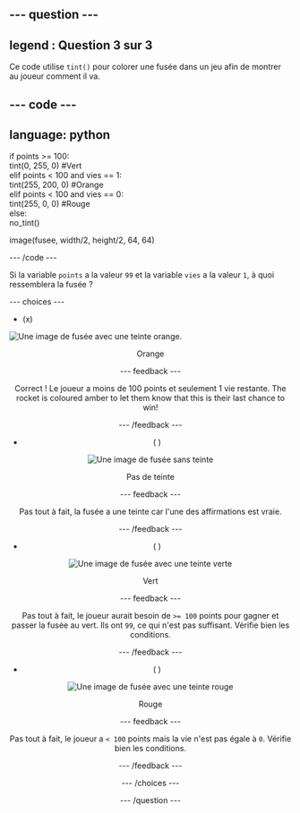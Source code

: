 --- question ---
---
legend : Question 3 sur 3
---

Ce code utilise `tint()` pour colorer une fusée dans un jeu afin de montrer au joueur comment il va.

--- code ---
---
language: python
---

if points >= 100:    
tint(0, 255, 0) #Vert   
elif points < 100 and vies == 1:   
tint(255, 200, 0) #Orange    
elif points < 100 and vies == 0:     
tint(255, 0, 0) #Rouge     
else:      
no_tint()

image(fusee, width/2, height/2, 64, 64)

--- /code ---

Si la variable `points` a la valeur `99` et la variable `vies` a la valeur `1`, à quoi ressemblera la fusée ?

--- choices ---

- (x)

![Une image de fusée avec une teinte orange.](images/rocket_amber.png) <div style="text-align: center;">Orange

 --- feedback ---

 Correct ! Le joueur a moins de 100 points et seulement 1 vie restante. The rocket is coloured amber to let them know that this is their last chance to win!

 --- /feedback ---

- ( )

![Une image de fusée sans teinte](images/rocket_original.png) <div style="text-align: center;">Pas de teinte

 --- feedback ---

 Pas tout à fait, la fusée a une teinte car l'une des affirmations est vraie.

 --- /feedback ---

- ( )

![Une image de fusée avec une teinte verte](images/rocket_green.png) <div style="text-align: center;">Vert

 --- feedback ---

 Pas tout à fait, le joueur aurait besoin de `>= 100` points pour gagner et passer la fusée au vert. Ils ont `99`, ce qui n'est pas suffisant. Vérifie bien les conditions.

 --- /feedback ---

- ( )

![Une image de fusée avec une teinte rouge](images/rocket_red.png) <div style="text-align: center;">Rouge

 --- feedback ---

 Pas tout à fait, le joueur a `< 100` points mais la vie n'est pas égale à `0`. Vérifie bien les conditions.

 --- /feedback ---

--- /choices ---

--- /question ---

